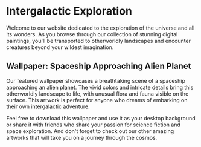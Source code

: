 <!--
Write me markdown content of website with wallpaper:

"A digital painting of a spaceship approaching an alien planet, with unusual flora and fauna visible on the surface."

The header of the page should not be copy of the text but rather a real content of the website which is using this wallpaper.
-->

<!--font:Poppins-->

# Intergalactic Exploration

Welcome to our website dedicated to the exploration of the universe and all its wonders. As you browse through our collection of stunning digital paintings, you'll be transported to otherworldly landscapes and encounter creatures beyond your wildest imagination.

## Wallpaper: Spaceship Approaching Alien Planet

Our featured wallpaper showcases a breathtaking scene of a spaceship approaching an alien planet. The vivid colors and intricate details bring this otherworldly landscape to life, with unusual flora and fauna visible on the surface. This artwork is perfect for anyone who dreams of embarking on their own intergalactic adventure.

Feel free to download this wallpaper and use it as your desktop background or share it with friends who share your passion for science fiction and space exploration. And don't forget to check out our other amazing artworks that will take you on a journey through the cosmos.
